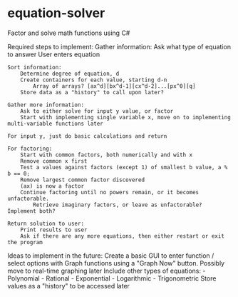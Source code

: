 # equation-solver
Factor and solve math functions using C#



Required steps to implement:
    Gather information:
        Ask what type of equation to answer
        User enters equation

    Sort information:
        Determine degree of equation, d
        Create containers for each value, starting d-n
            Array of arrays? [ax^d][bx^d-1][cx^d-2]...[px^0][q]
        Store data as a "history" to call upon later?

    Gather more information:
        Ask to either solve for input y value, or factor
        Start with implementing single variable x, move on to implementing multi-variable functions later

    For input y, just do basic calculations and return

    For factoring:
        Start with common factors, both numerically and with x
        Remove common x first
        Test a values against factors (except 1) of smallest b value, a % b == 0;
        Remove largest common factor discovered
        (ax) is now a factor
        Continue factoring until no powers remain, or it becomes unfactorable.
            Retrieve imaginary factors, or leave as unfactorable? Implement both?
    
    Return solution to user:
        Print results to user
        Ask if there are any more equations, then either restart or exit the program



Ideas to implement in the future:
    Create a basic GUI to enter function / select options with
    Graph functions using a "Graph Now" button. Possibly move to real-time graphing later
    Include other types of equations:
        - Polynomial
        - Rational
        - Exponential
        - Logarithmic
        - Trigonometric
    Store values as a "history" to be accessed later

